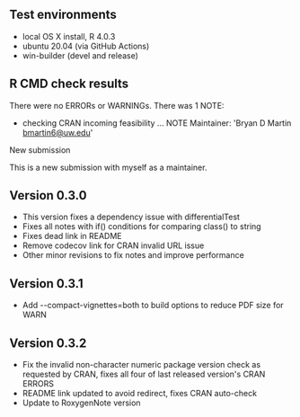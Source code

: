 ## Test environments
* local OS X install, R 4.0.3
* ubuntu 20.04 (via GitHub Actions)
* win-builder (devel and release)

## R CMD check results
There were no ERRORs or WARNINGs. There was 1 NOTE:

* checking CRAN incoming feasibility ... NOTE
Maintainer: 'Bryan D Martin <bmartin6@uw.edu>'

New submission

This is a new submission with myself as a maintainer.

## Version 0.3.0

* This version fixes a dependency issue with differentialTest
* Fixes all notes with if() conditions for comparing class() to string
* Fixes dead link in README
* Remove codecov link for CRAN invalid URL issue
* Other minor revisions to fix notes and improve performance

## Version 0.3.1

* Add --compact-vignettes=both to build options to reduce PDF size for WARN

## Version 0.3.2

* Fix the invalid non-character numeric package version check as requested by CRAN, fixes all four of last released version's CRAN ERRORS
* README link updated to avoid redirect, fixes CRAN auto-check
* Update to RoxygenNote version

